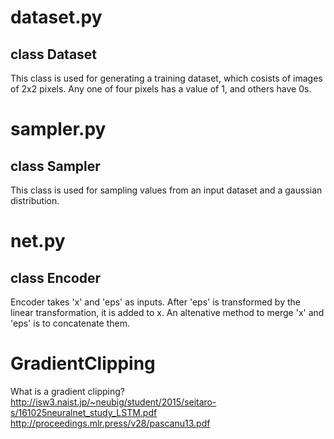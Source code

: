 # dataset.py
## class Dataset
This class is used for generating a training dataset, which cosists of images of 2x2 pixels.
Any one of four pixels has a value of 1, and others have 0s.

# sampler.py
## class Sampler
This class is used for sampling values from an input dataset and a gaussian distribution.

# net.py
## class Encoder
Encoder takes 'x' and 'eps' as inputs.
After 'eps' is transformed by the linear transformation, it is added to x.
An altenative method to merge 'x' and 'eps' is to concatenate them.

# GradientClipping
What is a gradient clipping?
http://isw3.naist.jp/~neubig/student/2015/seitaro-s/161025neuralnet_study_LSTM.pdf
http://proceedings.mlr.press/v28/pascanu13.pdf
